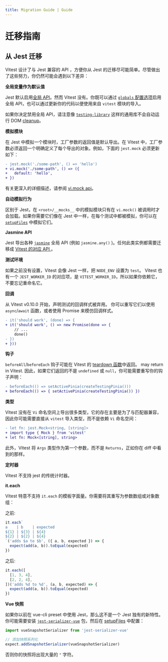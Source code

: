 ```yaml
---
title: Migration Guide | Guide
---
```


# 迁移指南

## 从 Jest 迁移

Vitest 设计了与 Jest 兼容的 API ，方便你从 Jest 的迁移尽可能简单。尽管做出了这些努力，你仍然可能会遇到以下差异：

**全局变量作为默认值**

Jest 默认启用[全局 API](https://jestjs.io/zh-Hans/docs/api)。然而 Vitest 没有。你既可以通过 [`globals` 配置选项](/config/#globals)启用全局 API，也可以通过更新你的代码以便使用来自 `vitest` 模块的导入。

如果你决定禁用全局 API，请注意像 [`testing-library`](https://testing-library.com/) 这样的通用库不会自动运行 DOM [cleanup](https://testing-library.com/docs/svelte-testing-library/api/#cleanup)。

**模拟模块**

在 Jest 中模拟一个模块时，工厂参数的返回值是默认导出。在 Vitest 中，工厂参数必须返回一个明确定义了每个导出的对象。例如，下面的 `jest.mock` 必须更新如下：

```diff
- jest.mock('./some-path', () => 'hello')
+ vi.mock('./some-path', () => ({
+   default: 'hello',
+ })
```

有关更深入的详细描述，请参阅 [vi.mock api](/api/#vi-mock)。

**自动模拟行为**

区别于 Jest，在 `<root>/__mocks__` 中的模拟模块只有在 `vi.mock()` 被调用时才会加载。如果你需要它们像在 Jest 中一样，在每个测试中都被模拟，你可以在 [`setupFiles`](/config/#setupfiles) 中模拟它们。

**Jasmine API**

Jest 导出各种 [`jasmine`](https://jasmine.github.io/) 全局 API (例如 `jasmine.any()` )。任何此类实例都需要迁移成 [Vitest 的对应 API ](/api/)。

**测试环境**

如果之前没有设置，Vitest 会像 Jest 一样，把 `NODE_ENV` 设置为 `test`。 Vitest 也有一个 `JEST_WORKER_ID` 的对应项，是 `VITEST_WORKER_ID`，所以如果你依赖它，不要忘记重命名它。

**回调**

从 Vitest v0.10.0 开始，声明测试的回调样式被弃用。 你可以重写它们以使用 `async`/`await` 函数，或者使用 Promise 来模仿回调样式。

```diff
- it('should work', (done) => {
+ it('should work', () => new Promise(done => {
    // ...
    done()
- })
+ }))
```

**钩子**

`beforeAll`/`beforeEach` 钩子可能在 Vitest 的 [teardown 函数](/api/#setup-and-teardown)中返回。  may return  in Vitest. 因此，如果它们返回的不是 `undefined` 或 `null`，你可能需要重写你的钩子声明：

```diff
- beforeEach(() => setActivePinia(createTestingPinia()))
+ beforeEach(() => { setActivePinia(createTestingPinia()) })
```

**类型**

Vitest 没有在 `Vi` 命名空间上导出很多类型，它的存在主要是为了与匹配器兼容，因此你可能需要直接从 `vitest` 导入类型，而不是依赖 `Vi` 命名空间：

```diff
- let fn: jest.Mock<string, [string]>
+ import type { Mock } from 'vitest'
+ let fn: Mock<[string], string>
```

此外，Vitest 将 `Args` 类型作为第一个参数，而不是 `Returns`，正如你在 diff 中看到的那样。

**定时器**

Vitest 不支持 jest 的传统计时器。

**it.each**

Vitest 特意不支持 `it.each` 的模板字面量。你需要将其重写为参数数组或对象数组：

之前:
```ts
it.each`
a    | b    | expected
${1} | ${3} | ${4}
${2} | ${2} | ${4}
`('adds $a to $b', ({ a, b, expected }) => {
  expect(add(a, b)).toEqual(expected)
})
```

之后:
```ts
it.each([
  [1, 3, 4],
  [2, 2, 4],
])('adds %d to %d', (a, b, expected) => {
  expect(add(a, b)).toEqual(expected)
})
```

**Vue 快照**

如果你以前在 vue-cli preset 中使用 Jest，那么这不是一个 Jest 独有的新特性。你可能需要安装 [`jest-serializer-vue`](https://github.com/eddyerburgh/jest-serializer-vue) 包，然后在 [setupFiles](/config/#setupfiles) 中配置：

```ts
import vueSnapshotSerializer from 'jest-serializer-vue'

// 添加快照系列化
expect.addSnapshotSerializer(vueSnapshotSerializer)
```

否则你的快照将出现大量的 `"` 字符。
